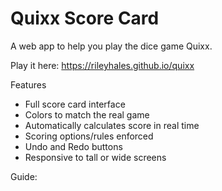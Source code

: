# Quixx Score Card
A web app to help you play the dice game Quixx.

Play it here: https://rileyhales.github.io/quixx

Features
- Full score card interface
- Colors to match the real game
- Automatically calculates score in real time
- Scoring options/rules enforced  
- Undo and Redo buttons
- Responsive to tall or wide screens

Guide:

